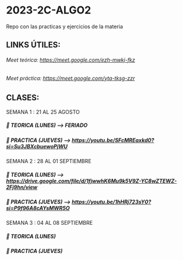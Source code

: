 # 2023-2C-ALGO2
Repo con las practicas y ejercicios de la materia

## LINKS ÚTILES:

###### Meet teórica: https://meet.google.com/ezh-mwkj-fkz
###### Meet práctica: https://meet.google.com/yta-tksg-zzr

## CLASES:

SEMANA 1 : 21 AL 25 AGOSTO
  
  ##### 🚀 TEORICA (LUNES) --> FERIADO
  ##### 🚀 PRACTICA (JUEVES) --> https://youtu.be/SFcMREaxkd0?si=Su3JBXcbuewoPjWU

SEMANA 2 : 28 AL 01 SEPTIEMBRE

  ##### 🚀 TEORICA (LUNES) --> https://drive.google.com/file/d/1fjwwhK6Mu9k5V9Z-YC8wZTEWZ-2Fj9hn/view
  ##### 🚀 PRACTICA (JUEVES) --> https://youtu.be/1hHRj723sY0?si=P9f96A8cAYsMWR5O

SEMANA 3 : 04 AL 08 SEPTIEMBRE

  ##### 🚀 TEORICA (LUNES)
  ##### 🚀 PRACTICA (JUEVES)
